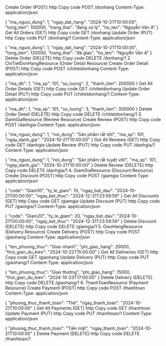 Create Order (POST)
http
Copy code
POST /donhang
Content-Type: application/json

{
"ma_nguoi_dung": 1,
"ngay_dat_hang": "2024-10-21T10:00:00",
"tong_tien": 100000,
"trang_thai": "đang xử lý",
"ho_ten": "Nguyễn Văn A"
}
Get All Orders (GET)
http
Copy code
GET /donhang
Update Order (PUT)
http
Copy code
PUT /donhang/1
Content-Type: application/json

{
"ma_nguoi_dung": 1,
"ngay_dat_hang": "2024-10-21T10:00:00",
"tong_tien": 120000,
"trang_thai": "đã giao",
"ho_ten": "Nguyễn Văn A"
}
Delete Order (DELETE)
http
Copy code
DELETE /donhang/1
2. ChiTietDonHangResource (Order Detail Resource)
   Create Order Detail (POST)
   http
   Copy code
   POST /chitietdonhang
   Content-Type: application/json

{
"ma_dh": 1,
"ma_sp": 101,
"so_luong": 2,
"thanh_tien": 200000
}
Get All Order Details (GET)
http
Copy code
GET /chitietdonhang
Update Order Detail (PUT)
http
Copy code
PUT /chitietdonhang/1
Content-Type: application/json

{
"ma_dh": 1,
"ma_sp": 101,
"so_luong": 3,
"thanh_tien": 300000
}
Delete Order Detail (DELETE)
http
Copy code
DELETE /chitietdonhang/1
3. DanhGiaResource (Review Resource)
   Create Review (POST)
   http
   Copy code
   POST /danhgia
   Content-Type: application/json

{
"ma_nguoi_dung": 1,
"noi_dung": "Sản phẩm rất tốt!",
"ma_sp": 101,
"ngay_danh_gia": "2024-10-21T10:00:00"
}
Get All Reviews (GET)
http
Copy code
GET /danhgia
Update Review (PUT)
http
Copy code
PUT /danhgia/1
Content-Type: application/json

{
"ma_nguoi_dung": 1,
"noi_dung": "Sản phẩm rất tuyệt vời!",
"ma_sp": 101,
"ngay_danh_gia": "2024-10-21T10:00:00"
}
Delete Review (DELETE)
http
Copy code
DELETE /danhgia/1
4. GiamGiaResource (Discount Resource)
   Create Discount (POST)
   http
   Copy code
   POST /giamgia
   Content-Type: application/json

{
"code": "Giam10",
"ty_le_giam": 10,
"ngay_bat_dau": "2024-10-21T00:00:00",
"ngay_ket_thuc": "2024-12-31T23:59:59"
}
Get All Discounts (GET)
http
Copy code
GET /giamgia
Update Discount (PUT)
http
Copy code
PUT /giamgia/1
Content-Type: application/json

{
"code": "Giam20",
"ty_le_giam": 20,
"ngay_bat_dau": "2024-10-21T00:00:00",
"ngay_ket_thuc": "2024-12-31T23:59:59"
}
Delete Discount (DELETE)
http
Copy code
DELETE /giamgia/1
5. GiaoHangResource (Delivery Resource)
   Create Delivery (POST)
   http
   Copy code
   POST /giaohang
   Content-Type: application/json

{
"ten_phuong_thuc": "Giao nhanh",
"phi_giao_hang": 20000,
"thoi_gian_du_kien": "2024-10-22T15:00:00"
}
Get All Deliveries (GET)
http
Copy code
GET /giaohang
Update Delivery (PUT)
http
Copy code
PUT /giaohang/1
Content-Type: application/json

{
"ten_phuong_thuc": "Giao thường",
"phi_giao_hang": 15000,
"thoi_gian_du_kien": "2024-10-23T17:00:00"
}
Delete Delivery (DELETE)
http
Copy code
DELETE /giaohang/1
6. ThanhToanResource (Payment Resource)
   Create Payment (POST)
   http
   Copy code
   POST /thanhtoan
   Content-Type: application/json

{
"phuong_thuc_thanh_toan": "Thẻ",
"ngay_thanh_toan": "2024-10-21T10:00:00"
}
Get All Payments (GET)
http
Copy code
GET /thanhtoan
Update Payment (PUT)
http
Copy code
PUT /thanhtoan/1
Content-Type: application/json

{
"phuong_thuc_thanh_toan": "Tiền mặt",
"ngay_thanh_toan": "2024-10-21T10:00:00"
}
Delete Payment (DELETE)
http
Copy code
DELETE /thanhtoan/1
